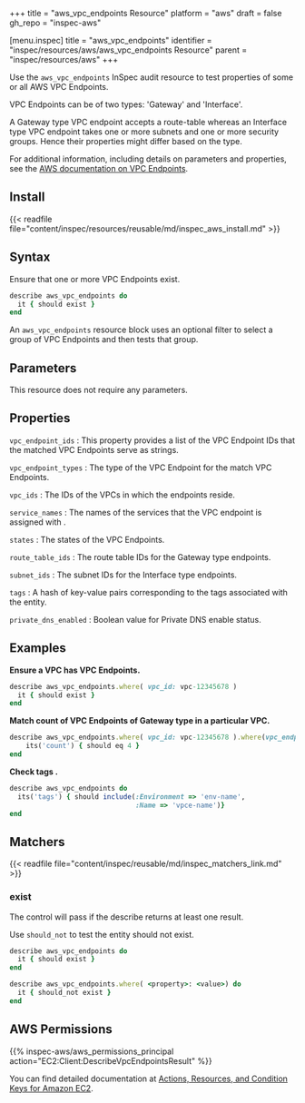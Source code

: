 +++
title = "aws_vpc_endpoints Resource"
platform = "aws"
draft = false
gh_repo = "inspec-aws"

[menu.inspec]
title = "aws_vpc_endpoints"
identifier = "inspec/resources/aws/aws_vpc_endpoints Resource"
parent = "inspec/resources/aws"
+++

Use the `aws_vpc_endpoints` InSpec audit resource to test properties of some or all AWS VPC Endpoints.

VPC Endpoints can be of two types: 'Gateway' and 'Interface'.

A Gateway type VPC endpoint accepts a route-table whereas an Interface type VPC endpoint takes one or more subnets and one or more security groups. Hence their properties might differ based on the type.

For additional information, including details on parameters and properties, see the [AWS documentation on VPC Endpoints](https://docs.aws.amazon.com/vpc/latest/userguide/vpc-endpoints.html).

## Install

{{< readfile file="content/inspec/resources/reusable/md/inspec_aws_install.md" >}}

## Syntax

Ensure that one or more VPC Endpoints exist.

```ruby
describe aws_vpc_endpoints do
  it { should exist }
end
```

An `aws_vpc_endpoints` resource block uses an optional filter to select a group of VPC Endpoints and then tests that group.

## Parameters

This resource does not require any parameters.

## Properties

`vpc_endpoint_ids`
: This property provides a list of the VPC Endpoint IDs that the matched VPC Endpoints serve as strings.

`vpc_endpoint_types`
: The type of the VPC Endpoint for the match VPC Endpoints.

`vpc_ids`
: The IDs of the VPCs in which the endpoints reside.

`service_names`
: The names of the services that the VPC endpoint is assigned with .

`states`
: The states of the VPC Endpoints.

`route_table_ids`
: The route table IDs for the Gateway type endpoints.

`subnet_ids`
: The subnet IDs for the Interface type endpoints.

`tags`
: A hash of key-value pairs corresponding to the tags associated with the entity.

`private_dns_enabled`
: Boolean value for Private DNS enable status.

## Examples

**Ensure a VPC has VPC Endpoints.**

```ruby
describe aws_vpc_endpoints.where( vpc_id: vpc-12345678 )
  it { should exist }
end
```

**Match count of VPC Endpoints of Gateway type in a particular VPC.**

```ruby
describe aws_vpc_endpoints.where( vpc_id: vpc-12345678 ).where(vpc_endpoint_type: "Gateway") do
    its('count') { should eq 4 }
end
```

**Check tags    .**

```ruby
describe aws_vpc_endpoints do
  its('tags') { should include(:Environment => 'env-name',
                               :Name => 'vpce-name')}
end
```

## Matchers

{{< readfile file="content/inspec/reusable/md/inspec_matchers_link.md" >}}

### exist

The control will pass if the describe returns at least one result.

Use `should_not` to test the entity should not exist.

```ruby
describe aws_vpc_endpoints do
  it { should exist }
end
```

```ruby
describe aws_vpc_endpoints.where( <property>: <value>) do
  it { should_not exist }
end
```

## AWS Permissions

{{% inspec-aws/aws_permissions_principal action="EC2:Client:DescribeVpcEndpointsResult" %}}

You can find detailed documentation at [Actions, Resources, and Condition Keys for Amazon EC2](https://docs.aws.amazon.com/IAM/latest/UserGuide/list_amazonec2.html).
